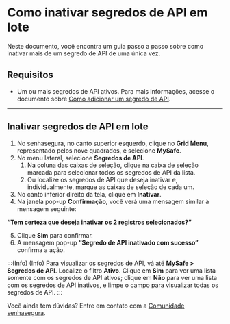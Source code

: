 # Como inativar segredos de API em lote

Neste documento, você encontra um guia passo a passo sobre como inativar mais de um segredo de API de uma única vez.


## Requisitos

* Um ou mais segredos de API ativos. Para mais informações, acesse o documento sobre [Como adicionar um segredo de API](/v3-33/docs/pt/mysafe-api-secret-add).

* * *

## Inativar segredos de API em lote

1. No senhasegura, no canto superior esquerdo, clique no **Grid Menu**, representado pelos nove quadrados, e selecione **MySafe**.
2. No menu lateral, selecione **Segredos de API**.
    1. Na coluna das caixas de seleção, clique na caixa de seleção marcada para selecionar todos os segredos de API da lista.
    2. Ou localize os segredos de API que deseja inativar e, individualmente, marque as caixas de seleção de cada um.
3. No canto inferior direito da tela, clique em **Inativar**.
4. Na janela pop-up **Confirmação**, você verá uma mensagem similar à mensagem seguinte:

**“Tem certeza que deseja inativar os 2 registros selecionados?”**

5. Clique **Sim** para confirmar.
6. A mensagem pop-up **“Segredo de API inativado com sucesso”** confirma a ação.

:::(Info) (Info)
Para visualizar os segredos de API, vá até **MySafe > Segredos de API**. Localize o filtro **Ativo**. Clique em **Sim** para ver uma lista somente com os segredos de API ativos; clique em **Não** para ver uma lista com os segredos de API inativos, e limpe o campo para visualizar todas os segredos de API.
:::



Você ainda tem dúvidas? Entre em contato com a [Comunidade senhasegura](https://community.senhasegura.io/).
